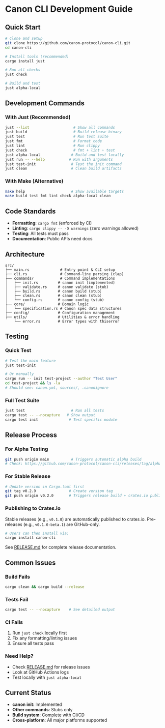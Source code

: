 # Canon CLI Development Guide

## Quick Start

```bash
# Clone and setup
git clone https://github.com/canon-protocol/canon-cli.git
cd canon-cli

# Install tools (recommended)
cargo install just

# Run all checks
just check

# Build and test
just alpha-local
```

## Development Commands

### With Just (Recommended)
```bash
just --list                    # Show all commands
just build                     # Build release binary  
just test                      # Run test suite
just fmt                       # Format code
just lint                      # Run clippy
just check                     # fmt + lint + test
just alpha-local              # Build and test locally
just run -- --help           # Run with arguments
just test-init                # Test the init command
just clean                    # Clean build artifacts
```

### With Make (Alternative)
```bash
make help                     # Show available targets
make build test fmt lint check alpha-local clean
```

## Code Standards

- **Formatting**: `cargo fmt` (enforced by CI)
- **Linting**: `cargo clippy -- -D warnings` (zero warnings allowed)
- **Testing**: All tests must pass
- **Documentation**: Public APIs need docs

## Architecture

```
src/
├── main.rs              # Entry point & CLI setup
├── cli.rs               # Command-line parsing (clap)
├── commands/            # Command implementations
│   ├── init.rs         # canon init (implemented)
│   ├── validate.rs     # canon validate (stub)
│   ├── build.rs        # canon build (stub)
│   ├── clean.rs        # canon clean (stub)
│   └── config.rs       # canon config (stub)
├── core/               # Domain logic
│   └── specification.rs # Canon spec data structures
├── config/             # Configuration management
├── utils/              # Utilities & error handling
    └── error.rs        # Error types with thiserror
```

## Testing

### Quick Test
```bash
# Test the main feature
just test-init

# Or manually
cargo run -- init test-project --author "Test User"
cd test-project && ls -la
# Should see: canon.yml, sources/, .canonignore
```

### Full Test Suite
```bash
just test                     # Run all tests
cargo test -- --nocapture   # Show output
cargo test init              # Test specific module
```

## Release Process

### For Alpha Testing
```bash
git push origin main          # Triggers automatic alpha build
# Check: https://github.com/canon-protocol/canon-cli/releases/tag/alpha
```

### For Stable Release
```bash
# Update version in Cargo.toml first
git tag v0.2.0               # Create version tag
git push origin v0.2.0       # Triggers release build + crates.io publish
```

### Publishing to Crates.io
Stable releases (e.g., `v0.1.0`) are automatically published to crates.io.
Pre-releases (e.g., `v0.1.0-beta.1`) are GitHub-only.

```bash
# Users can then install via:
cargo install canon-cli
```

See [RELEASE.md](./RELEASE.md) for complete release documentation.

## Common Issues

### Build Fails
```bash
cargo clean && cargo build --release
```

### Tests Fail
```bash
cargo test -- --nocapture    # See detailed output
```

### CI Fails
1. Run `just check` locally first
2. Fix any formatting/linting issues
3. Ensure all tests pass

### Need Help?
- Check [RELEASE.md](./RELEASE.md) for release issues
- Look at GitHub Actions logs
- Test locally with `just alpha-local`

## Current Status

- **canon init**: Implemented
- **Other commands**: Stubs only
- **Build system**: Complete with CI/CD
- **Cross-platform**: All major platforms supported

